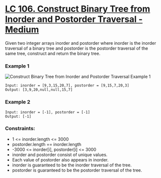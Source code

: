 # [LC 106. Construct Binary Tree from Inorder and Postorder Traversal - Medium](https://leetcode.com/problems/construct-binary-tree-from-inorder-and-postorder-traversal/description/)

Given two integer arrays inorder and postorder where inorder is the inorder traversal of a binary tree and postorder is the postorder traversal of the same tree, construct and return the binary tree.

 

### Example 1

![Construct Binary Tree from Inorder and Postorder Traversal Example 1](https://assets.leetcode.com/uploads/2021/02/19/tree.jpg)  


```
Input: inorder = [9,3,15,20,7], postorder = [9,15,7,20,3]
Output: [3,9,20,null,null,15,7]
```

### Example 2

```
Input: inorder = [-1], postorder = [-1]
Output: [-1]
```



### Constraints:

- 1 <= inorder.length <= 3000
- postorder.length == inorder.length
- -3000 <= inorder[i], postorder[i] <= 3000
- inorder and postorder consist of unique values.
- Each value of postorder also appears in inorder.
- inorder is guaranteed to be the inorder traversal of the tree.
- postorder is guaranteed to be the postorder traversal of the tree.
